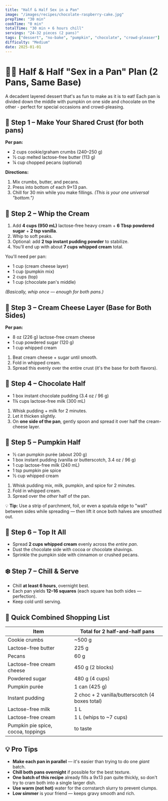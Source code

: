 ```yaml
---
title: "Half & Half Sex in a Pan"
image: "/images/recipes/chocolate-raspberry-cake.jpg"
prepTime: "30 min"
cookTime: "0 min"
totalTime: "30 min + 6 hours chill"
servings: "24-32 pieces (2 pans)"
tags: ["dessert", "no-bake", "pumpkin", "chocolate", "crowd-pleaser"]
difficulty: "Medium"
date: 2025-01-01
---
```


# 🍫🎃 Half & Half "Sex in a Pan" Plan (2 Pans, Same Base)

A decadent layered dessert that's as fun to make as it is to eat! Each pan is divided down the middle with pumpkin on one side and chocolate on the other - perfect for special occasions and crowd-pleasing.

## 🧁 Step 1 – Make Your Shared Crust (for both pans)

**Per pan:**

* 2 cups cookie/graham crumbs (240–250 g)
* ½ cup melted lactose-free butter (113 g)
* ¼ cup chopped pecans (optional)

**Directions:**

1. Mix crumbs, butter, and pecans.
2. Press into bottom of each 9×13 pan.
3. Chill for 30 min while you make fillings.
   *(This is your one universal "bottom.")*

## 🥛 Step 2 – Whip the Cream

1. Add **4 cups (950 mL)** lactose-free heavy cream + **6 Tbsp powdered sugar** + **2 tsp vanilla**.
2. Whip to soft peaks.
3. Optional: add **2 tsp instant pudding powder** to stabilize.
4. You'll end up with about **7 cups whipped cream** total.

You'll need per pan:

* 1 cup (cream cheese layer)
* 1 cup (pumpkin mix)
* 2 cups (top)
* 1 cup (chocolate pan's middle)

*(Basically, whip once — enough for both pans.)*

## 🍰 Step 3 – Cream Cheese Layer (Base for Both Sides)

**Per pan:**

* 8 oz (226 g) lactose-free cream cheese
* 1 cup powdered sugar (120 g)
* 1 cup whipped cream

1. Beat cream cheese + sugar until smooth.
2. Fold in whipped cream.
3. Spread this evenly over the entire crust (it's the base for *both* flavors).

## 🍫 Step 4 – Chocolate Half

* 1 box instant chocolate pudding (3.4 oz / 96 g)
* 1¼ cups lactose-free milk (300 mL)

1. Whisk pudding + milk for 2 minutes.
2. Let it thicken slightly.
3. On **one side of the pan**, gently spoon and spread it over half the cream-cheese layer.

## 🎃 Step 5 – Pumpkin Half

* ½ can pumpkin purée (about 200 g)
* 1 box instant pudding (vanilla or butterscotch, 3.4 oz / 96 g)
* 1 cup lactose-free milk (240 mL)
* 1 tsp pumpkin pie spice
* ½ cup whipped cream

1. Whisk pudding mix, milk, pumpkin, and spice for 2 minutes.
2. Fold in whipped cream.
3. Spread over the *other* half of the pan.

💡 **Tip:**
Use a strip of parchment, foil, or even a spatula edge to "wall" between sides while spreading — then lift it once both halves are smoothed out.

## 🍦 Step 6 – Top It All

* Spread **2 cups whipped cream** evenly across the *entire pan*.
* Dust the chocolate side with cocoa or chocolate shavings.
* Sprinkle the pumpkin side with cinnamon or crushed pecans.

## ❄️ Step 7 – Chill & Serve

* Chill **at least 6 hours**, overnight best.
* Each pan yields **12–16 squares** (each square has both sides — perfection).
* Keep cold until serving.

## 🛒 Quick Combined Shopping List

| Item                               | Total for 2 half-and-half pans                  |
| ---------------------------------- | ----------------------------------------------- |
| Cookie crumbs                      | ~500 g                                          |
| Lactose-free butter                | 225 g                                           |
| Pecans                             | 60 g                                            |
| Lactose-free cream cheese          | 450 g (2 blocks)                                |
| Powdered sugar                     | 480 g (4 cups)                                  |
| Pumpkin purée                      | 1 can (425 g)                                   |
| Instant pudding                    | 2 choc + 2 vanilla/butterscotch (4 boxes total) |
| Lactose-free milk                  | 1 L                                             |
| Lactose-free cream                 | 1 L (whips to ~7 cups)                          |
| Pumpkin pie spice, cocoa, toppings | to taste                                        |

## 💡 Pro Tips

* **Make each pan in parallel** — it's easier than trying to do one *giant* batch.
* **Chill both pans overnight** if possible for the best texture.
* **One batch of this recipe** already fills a 9x13 pan quite thickly, so don't try to cram both into a single larger dish.
* **Use warm (not hot)** water for the cornstarch slurry to prevent clumps.
* **Low simmer** is your friend — keeps gravy smooth and rich.
